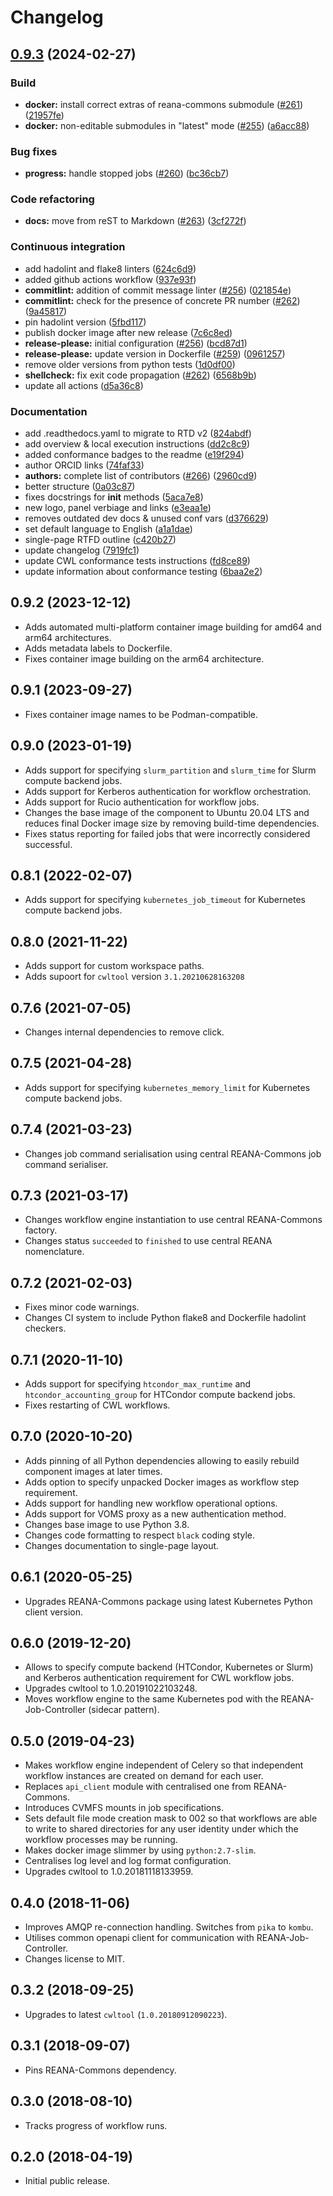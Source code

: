 # Changelog

## [0.9.3](https://github.com/giuseppe-steduto/reana-workflow-engine-cwl/compare/v0.9.2...0.9.3) (2024-02-27)


### Build

* **docker:** install correct extras of reana-commons submodule ([#261](https://github.com/giuseppe-steduto/reana-workflow-engine-cwl/issues/261)) ([21957fe](https://github.com/giuseppe-steduto/reana-workflow-engine-cwl/commit/21957fe41921d9c557067b2773205af6385f755b))
* **docker:** non-editable submodules in "latest" mode ([#255](https://github.com/giuseppe-steduto/reana-workflow-engine-cwl/issues/255)) ([a6acc88](https://github.com/giuseppe-steduto/reana-workflow-engine-cwl/commit/a6acc888a36694e3306993cfc3108752b60bd1f3))


### Bug fixes

* **progress:** handle stopped jobs ([#260](https://github.com/giuseppe-steduto/reana-workflow-engine-cwl/issues/260)) ([bc36cb7](https://github.com/giuseppe-steduto/reana-workflow-engine-cwl/commit/bc36cb7813a20fde685a40694af0732ded483d3a))


### Code refactoring

* **docs:** move from reST to Markdown ([#263](https://github.com/giuseppe-steduto/reana-workflow-engine-cwl/issues/263)) ([3cf272f](https://github.com/giuseppe-steduto/reana-workflow-engine-cwl/commit/3cf272f657cc3e0b329c6d159f5e476f06000f93))


### Continuous integration

* add hadolint and flake8 linters ([624c6d9](https://github.com/giuseppe-steduto/reana-workflow-engine-cwl/commit/624c6d98536f3af0bf9578d92d4f05f818e95093))
* added github actions workflow ([937e93f](https://github.com/giuseppe-steduto/reana-workflow-engine-cwl/commit/937e93fa32cf3ab213042dc8a2ed9ff49ae2f55d))
* **commitlint:** addition of commit message linter ([#256](https://github.com/giuseppe-steduto/reana-workflow-engine-cwl/issues/256)) ([021854e](https://github.com/giuseppe-steduto/reana-workflow-engine-cwl/commit/021854e309999938cf01c31bda5ab095679e03b0))
* **commitlint:** check for the presence of concrete PR number ([#262](https://github.com/giuseppe-steduto/reana-workflow-engine-cwl/issues/262)) ([9a45817](https://github.com/giuseppe-steduto/reana-workflow-engine-cwl/commit/9a45817075f98e04405845f0d49cbcd86ee95556))
* pin hadolint version ([5fbd117](https://github.com/giuseppe-steduto/reana-workflow-engine-cwl/commit/5fbd117d05c69a12f41fec619de1b6e86a62b255))
* publish docker image after new release ([7c6c8ed](https://github.com/giuseppe-steduto/reana-workflow-engine-cwl/commit/7c6c8ed298a076e067cc48cdb298bca84d03884c))
* **release-please:** initial configuration ([#256](https://github.com/giuseppe-steduto/reana-workflow-engine-cwl/issues/256)) ([bcd87d1](https://github.com/giuseppe-steduto/reana-workflow-engine-cwl/commit/bcd87d1bbaa4c9b589e4025989ff880594af2b3d))
* **release-please:** update version in Dockerfile ([#259](https://github.com/giuseppe-steduto/reana-workflow-engine-cwl/issues/259)) ([0961257](https://github.com/giuseppe-steduto/reana-workflow-engine-cwl/commit/096125709172e6bea1510a9fd2fdcb90299fac8b))
* remove older versions from python tests ([1d0df00](https://github.com/giuseppe-steduto/reana-workflow-engine-cwl/commit/1d0df000ebab0c5900de1348d034429da6fb630b))
* **shellcheck:** fix exit code propagation ([#262](https://github.com/giuseppe-steduto/reana-workflow-engine-cwl/issues/262)) ([6568b9b](https://github.com/giuseppe-steduto/reana-workflow-engine-cwl/commit/6568b9b229141dd8dd2a261a833057358143590f))
* update all actions ([d5a36c8](https://github.com/giuseppe-steduto/reana-workflow-engine-cwl/commit/d5a36c8aad6c9d59061ca10d9c2a959267993f8a))


### Documentation

* add .readthedocs.yaml to migrate to RTD v2 ([824abdf](https://github.com/giuseppe-steduto/reana-workflow-engine-cwl/commit/824abdf4312f9c693fa670c4adb250da865262a9))
* add overview & local execution instructions ([dd2c8c9](https://github.com/giuseppe-steduto/reana-workflow-engine-cwl/commit/dd2c8c9405cc5b1aac594e19f3068194e622e8ba))
* added conformance badges to the readme ([e19f294](https://github.com/giuseppe-steduto/reana-workflow-engine-cwl/commit/e19f2944e2acd49a0acf0233a162e7386723196c))
* author ORCID links ([74faf33](https://github.com/giuseppe-steduto/reana-workflow-engine-cwl/commit/74faf33b4495feece1ace12b2a45a65db823b196))
* **authors:** complete list of contributors ([#266](https://github.com/giuseppe-steduto/reana-workflow-engine-cwl/issues/266)) ([2960cd9](https://github.com/giuseppe-steduto/reana-workflow-engine-cwl/commit/2960cd9c06a8e12283822ec9fbf87aba7b9b9fb5))
* better structure ([0a03c87](https://github.com/giuseppe-steduto/reana-workflow-engine-cwl/commit/0a03c87821557c7dd43c6e5476319560dbf3c14e))
* fixes docstrings for __init__ methods ([5aca7e8](https://github.com/giuseppe-steduto/reana-workflow-engine-cwl/commit/5aca7e876bb81e10359a86134751a415ccdfd002))
* new logo, panel verbiage and links ([e3eaa1e](https://github.com/giuseppe-steduto/reana-workflow-engine-cwl/commit/e3eaa1e8f4d56c53cb70bb563531cb87336db5b0))
* removes outdated dev docs & unused conf vars ([d376629](https://github.com/giuseppe-steduto/reana-workflow-engine-cwl/commit/d37662929112563d153806635475c3d13ac6b18f))
* set default language to English ([a1a1dae](https://github.com/giuseppe-steduto/reana-workflow-engine-cwl/commit/a1a1daef03dfa7fb088b612ae6ee1ce015d28005))
* single-page RTFD outline ([c420b27](https://github.com/giuseppe-steduto/reana-workflow-engine-cwl/commit/c420b27107baf33ad4a424c18faf6c0dfc376042))
* update changelog ([7919fc1](https://github.com/giuseppe-steduto/reana-workflow-engine-cwl/commit/7919fc1714200a9ca3b4c20c73fd2d596838704a))
* update CWL conformance tests instructions ([fd8ce89](https://github.com/giuseppe-steduto/reana-workflow-engine-cwl/commit/fd8ce89ad0dd369977687f9f498e992c474d5d33))
* update information about conformance testing ([6baa2e2](https://github.com/giuseppe-steduto/reana-workflow-engine-cwl/commit/6baa2e275e25f6c4d66fde0727f55a5b3be86a3f))

## 0.9.2 (2023-12-12)

- Adds automated multi-platform container image building for amd64 and arm64 architectures.
- Adds metadata labels to Dockerfile.
- Fixes container image building on the arm64 architecture.

## 0.9.1 (2023-09-27)

- Fixes container image names to be Podman-compatible.

## 0.9.0 (2023-01-19)

- Adds support for specifying `slurm_partition` and `slurm_time` for Slurm compute backend jobs.
- Adds support for Kerberos authentication for workflow orchestration.
- Adds support for Rucio authentication for workflow jobs.
- Changes the base image of the component to Ubuntu 20.04 LTS and reduces final Docker image size by removing build-time dependencies.
- Fixes status reporting for failed jobs that were incorrectly considered successful.

## 0.8.1 (2022-02-07)

- Adds support for specifying `kubernetes_job_timeout` for Kubernetes compute backend jobs.

## 0.8.0 (2021-11-22)

- Adds support for custom workspace paths.
- Adds supoort for `cwltool` version `3.1.20210628163208`

## 0.7.6 (2021-07-05)

- Changes internal dependencies to remove click.

## 0.7.5 (2021-04-28)

- Adds support for specifying `kubernetes_memory_limit` for Kubernetes compute backend jobs.

## 0.7.4 (2021-03-23)

- Changes job command serialisation using central REANA-Commons job command serialiser.

## 0.7.3 (2021-03-17)

- Changes workflow engine instantiation to use central REANA-Commons factory.
- Changes status `succeeded` to `finished` to use central REANA nomenclature.

## 0.7.2 (2021-02-03)

- Fixes minor code warnings.
- Changes CI system to include Python flake8 and Dockerfile hadolint checkers.

## 0.7.1 (2020-11-10)

- Adds support for specifying `htcondor_max_runtime` and `htcondor_accounting_group` for HTCondor compute backend jobs.
- Fixes restarting of CWL workflows.

## 0.7.0 (2020-10-20)

- Adds pinning of all Python dependencies allowing to easily rebuild component images at later times.
- Adds option to specify unpacked Docker images as workflow step requirement.
- Adds support for handling new workflow operational options.
- Adds support for VOMS proxy as a new authentication method.
- Changes base image to use Python 3.8.
- Changes code formatting to respect `black` coding style.
- Changes documentation to single-page layout.

## 0.6.1 (2020-05-25)

- Upgrades REANA-Commons package using latest Kubernetes Python client version.

## 0.6.0 (2019-12-20)

- Allows to specify compute backend (HTCondor, Kubernetes or Slurm) and
  Kerberos authentication requirement for CWL workflow jobs.
- Upgrades cwltool to 1.0.20191022103248.
- Moves workflow engine to the same Kubernetes pod with the REANA-Job-Controller
  (sidecar pattern).

## 0.5.0 (2019-04-23)

- Makes workflow engine independent of Celery so that independent workflow
  instances are created on demand for each user.
- Replaces `api_client` module with centralised one from REANA-Commons.
- Introduces CVMFS mounts in job specifications.
- Sets default file mode creation mask to 002 so that workflows are able to
  write to shared directories for any user identity under which the workflow
  processes may be running.
- Makes docker image slimmer by using `python:2.7-slim`.
- Centralises log level and log format configuration.
- Upgrades cwltool to 1.0.20181118133959.

## 0.4.0 (2018-11-06)

- Improves AMQP re-connection handling. Switches from `pika` to `kombu`.
- Utilises common openapi client for communication with REANA-Job-Controller.
- Changes license to MIT.

## 0.3.2 (2018-09-25)

- Upgrades to latest `cwltool` (`1.0.20180912090223`).

## 0.3.1 (2018-09-07)

- Pins REANA-Commons dependency.

## 0.3.0 (2018-08-10)

- Tracks progress of workflow runs.

## 0.2.0 (2018-04-19)

- Initial public release.

